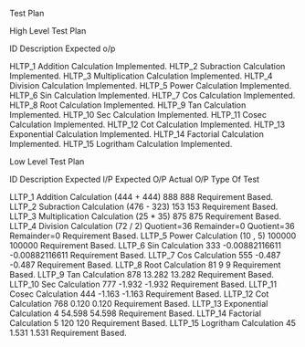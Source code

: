 Test Plan

High Level Test Plan

ID	Description	Expected o/p

HLTP_1	Addition Calculation     	Implemented.
HLTP_2	Subraction Calculation	Implemented.
HLTP_3	Multiplication Calculation	Implemented.
HLTP_4	Division Calculation	Implemented.
HLTP_5	Power Calculation	Implemented.
HLTP_6	Sin Calculation	Implemented.
HLTP_7	Cos Calculation	Implemented.
HLTP_8	Root Calculation	Implemented.
HLTP_9	Tan Calculation	Implemented.
HLTP_10	Sec Calculation	Implemented.
HLTP_11	Cosec Calculation	Implemented.
HLTP_12	Cot Calculation	Implemented.
HLTP_13	Exponential Calculation	Implemented.
HLTP_14	Factorial Calculation	Implemented.
HLTP_15	Logritham Calculation	Implemented.

Low Level Test Plan


ID	Description	Expected I/P	Expected O/P	Actual O/P	Type Of Test

LLTP_1	Addition Calculation	(444 + 444)	888	888	Requirement Based.
LLTP_2	Subraction Calculation	(476 - 323)	153	153	Requirement Based.
LLTP_3	Multiplication Calculation	(25 * 35)	875	875	Requirement Based.
LLTP_4	Division Calculation	(72 / 2)	Quotient=36 Remainder=0	Quotient=36 Remainder=0	Requirement Based.
LLTP_5	Power Calculation	(10 , 5)	100000	100000	Requirement Based.
LLTP_6	Sin Calculation	333	-0.00882116611	-0.00882116611	Requirement Based.
LLTP_7	Cos Calculation	555	-0.487	-0.487	Requirement Based.
LLTP_8	Root Calculation	81	9	9	Requirement Based.
LLTP_9	Tan Calculation	878	13.282	13.282	Requirement Based.
LLTP_10	Sec Calculation	777	-1.932	-1.932	Requirement Based.
LLTP_11	Cosec Calculation	444	-1.163	-1.163	Requirement Based.
LLTP_12	Cot Calculation	768	0.120	0.120	Requirement Based.
LLTP_13	Exponential Calculation	4	54.598	54.598	Requirement Based.
LLTP_14	Factorial Calculation	5	120	120	Requirement Based.
LLTP_15	Logritham Calculation	45	1.531	1.531	Requirement Based.
